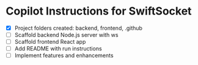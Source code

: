 # Copilot Instructions for SwiftSocket

- [x] Project folders created: backend, frontend, .github
- [ ] Scaffold backend Node.js server with ws
- [ ] Scaffold frontend React app
- [ ] Add README with run instructions
- [ ] Implement features and enhancements
